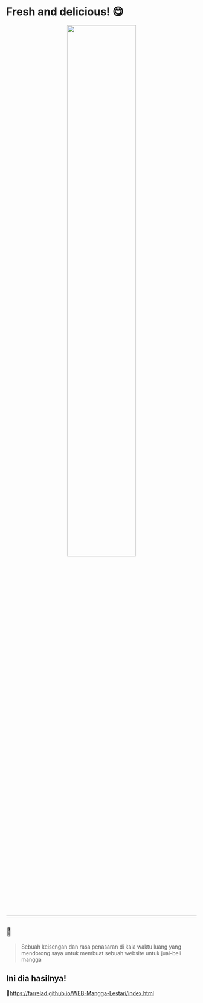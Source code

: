 # Fresh and delicious! 😋
<p align="center">
  <img src="https://cdn.pixabay.com/photo/2024/01/16/18/58/ai-generated-8512889_1280.jpg" width="60%">
</p>

---

## 👀
> Sebuah keisengan dan rasa penasaran di kala waktu luang yang mendorong saya untuk membuat sebuah website untuk jual-beli mangga

## Ini dia hasilnya!
🥭https://farrelad.github.io/WEB-Mangga-Lestari/index.html